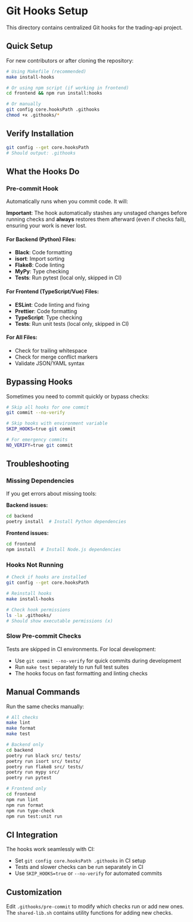 # Git Hooks Setup

This directory contains centralized Git hooks for the trading-api project.

## Quick Setup

For new contributors or after cloning the repository:

```bash
# Using Makefile (recommended)
make install-hooks

# Or using npm script (if working in frontend)
cd frontend && npm run install:hooks

# Or manually
git config core.hooksPath .githooks
chmod +x .githooks/*
```

## Verify Installation

```bash
git config --get core.hooksPath
# Should output: .githooks
```

## What the Hooks Do

### Pre-commit Hook
Automatically runs when you commit code. It will:

**Important**: The hook automatically stashes any unstaged changes before running checks and **always** restores them afterward (even if checks fail), ensuring your work is never lost.

#### For Backend (Python) Files:
- **Black**: Code formatting
- **isort**: Import sorting
- **Flake8**: Code linting
- **MyPy**: Type checking
- **Tests**: Run pytest (local only, skipped in CI)

#### For Frontend (TypeScript/Vue) Files:
- **ESLint**: Code linting and fixing
- **Prettier**: Code formatting
- **TypeScript**: Type checking
- **Tests**: Run unit tests (local only, skipped in CI)

#### For All Files:
- Check for trailing whitespace
- Check for merge conflict markers
- Validate JSON/YAML syntax

## Bypassing Hooks

Sometimes you need to commit quickly or bypass checks:

```bash
# Skip all hooks for one commit
git commit --no-verify

# Skip hooks with environment variable
SKIP_HOOKS=true git commit

# For emergency commits
NO_VERIFY=true git commit
```

## Troubleshooting

### Missing Dependencies
If you get errors about missing tools:

**Backend issues:**
```bash
cd backend
poetry install  # Install Python dependencies
```

**Frontend issues:**
```bash
cd frontend
npm install  # Install Node.js dependencies
```

### Hooks Not Running
```bash
# Check if hooks are installed
git config --get core.hooksPath

# Reinstall hooks
make install-hooks

# Check hook permissions
ls -la .githooks/
# Should show executable permissions (x)
```

### Slow Pre-commit Checks
Tests are skipped in CI environments. For local development:
- Use `git commit --no-verify` for quick commits during development
- Run `make test` separately to run full test suites
- The hooks focus on fast formatting and linting checks

## Manual Commands

Run the same checks manually:

```bash
# All checks
make lint
make format
make test

# Backend only
cd backend
poetry run black src/ tests/
poetry run isort src/ tests/
poetry run flake8 src/ tests/
poetry run mypy src/
poetry run pytest

# Frontend only
cd frontend
npm run lint
npm run format
npm run type-check
npm run test:unit run
```

## CI Integration

The hooks work seamlessly with CI:
- Set `git config core.hooksPath .githooks` in CI setup
- Tests and slower checks can be run separately in CI
- Use `SKIP_HOOKS=true` or `--no-verify` for automated commits

## Customization

Edit `.githooks/pre-commit` to modify which checks run or add new ones.
The `shared-lib.sh` contains utility functions for adding new checks.